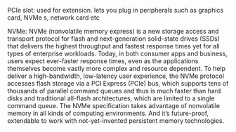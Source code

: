 PCIe slot: used for extension. lets you plug in peripherals such as graphics card, NVMe s, network card etc

NVMe: NVMe (nonvolatile memory express) is a new storage access and transport protocol for flash and next-generation solid-state drives (SSDs) that delivers the highest throughput and fastest response times yet for all types of enterprise workloads.
Today, in both consumer apps and business, users expect ever-faster response times, even as the applications themselves become vastly more complex and resource dependent.
To help deliver a high-bandwidth, low-latency user experience, the NVMe protocol accesses flash storage via a PCI Express (PCIe) bus, which supports tens of thousands of parallel command queues and thus is much faster than hard disks and traditional all-flash architectures, which are limited to a single command queue.
The NVMe specification takes advantage of nonvolatile memory in all kinds of computing environments. And it’s future-proof, extendable to work with not-yet-invented persistent memory technologies.

